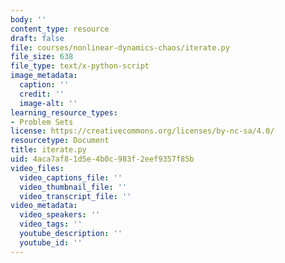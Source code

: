 ```yaml
---
body: ''
content_type: resource
draft: false
file: courses/nonlinear-dynamics-chaos/iterate.py
file_size: 638
file_type: text/x-python-script
image_metadata:
  caption: ''
  credit: ''
  image-alt: ''
learning_resource_types:
- Problem Sets
license: https://creativecommons.org/licenses/by-nc-sa/4.0/
resourcetype: Document
title: iterate.py
uid: 4aca7af8-1d5e-4b0c-983f-2eef9357f85b
video_files:
  video_captions_file: ''
  video_thumbnail_file: ''
  video_transcript_file: ''
video_metadata:
  video_speakers: ''
  video_tags: ''
  youtube_description: ''
  youtube_id: ''
---
```

